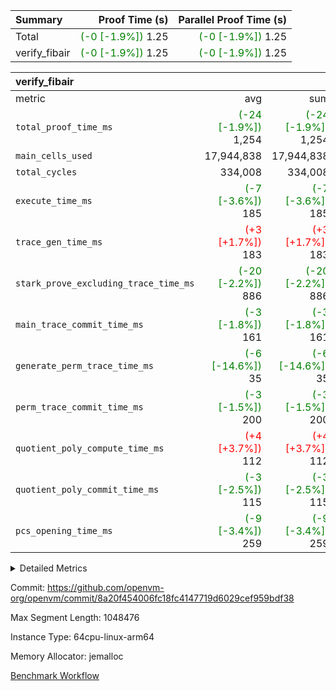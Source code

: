 | Summary | Proof Time (s) | Parallel Proof Time (s) |
|:---|---:|---:|
| Total | <span style='color: green'>(-0 [-1.9%])</span> 1.25 | <span style='color: green'>(-0 [-1.9%])</span> 1.25 |
| verify_fibair | <span style='color: green'>(-0 [-1.9%])</span> 1.25 | <span style='color: green'>(-0 [-1.9%])</span> 1.25 |


| verify_fibair |||||
|:---|---:|---:|---:|---:|
|metric|avg|sum|max|min|
| `total_proof_time_ms ` | <span style='color: green'>(-24 [-1.9%])</span> 1,254 | <span style='color: green'>(-24 [-1.9%])</span> 1,254 | <span style='color: green'>(-24 [-1.9%])</span> 1,254 | <span style='color: green'>(-24 [-1.9%])</span> 1,254 |
| `main_cells_used     ` |  17,944,838 |  17,944,838 |  17,944,838 |  17,944,838 |
| `total_cycles        ` |  334,008 |  334,008 |  334,008 |  334,008 |
| `execute_time_ms     ` | <span style='color: green'>(-7 [-3.6%])</span> 185 | <span style='color: green'>(-7 [-3.6%])</span> 185 | <span style='color: green'>(-7 [-3.6%])</span> 185 | <span style='color: green'>(-7 [-3.6%])</span> 185 |
| `trace_gen_time_ms   ` | <span style='color: red'>(+3 [+1.7%])</span> 183 | <span style='color: red'>(+3 [+1.7%])</span> 183 | <span style='color: red'>(+3 [+1.7%])</span> 183 | <span style='color: red'>(+3 [+1.7%])</span> 183 |
| `stark_prove_excluding_trace_time_ms` | <span style='color: green'>(-20 [-2.2%])</span> 886 | <span style='color: green'>(-20 [-2.2%])</span> 886 | <span style='color: green'>(-20 [-2.2%])</span> 886 | <span style='color: green'>(-20 [-2.2%])</span> 886 |
| `main_trace_commit_time_ms` | <span style='color: green'>(-3 [-1.8%])</span> 161 | <span style='color: green'>(-3 [-1.8%])</span> 161 | <span style='color: green'>(-3 [-1.8%])</span> 161 | <span style='color: green'>(-3 [-1.8%])</span> 161 |
| `generate_perm_trace_time_ms` | <span style='color: green'>(-6 [-14.6%])</span> 35 | <span style='color: green'>(-6 [-14.6%])</span> 35 | <span style='color: green'>(-6 [-14.6%])</span> 35 | <span style='color: green'>(-6 [-14.6%])</span> 35 |
| `perm_trace_commit_time_ms` | <span style='color: green'>(-3 [-1.5%])</span> 200 | <span style='color: green'>(-3 [-1.5%])</span> 200 | <span style='color: green'>(-3 [-1.5%])</span> 200 | <span style='color: green'>(-3 [-1.5%])</span> 200 |
| `quotient_poly_compute_time_ms` | <span style='color: red'>(+4 [+3.7%])</span> 112 | <span style='color: red'>(+4 [+3.7%])</span> 112 | <span style='color: red'>(+4 [+3.7%])</span> 112 | <span style='color: red'>(+4 [+3.7%])</span> 112 |
| `quotient_poly_commit_time_ms` | <span style='color: green'>(-3 [-2.5%])</span> 115 | <span style='color: green'>(-3 [-2.5%])</span> 115 | <span style='color: green'>(-3 [-2.5%])</span> 115 | <span style='color: green'>(-3 [-2.5%])</span> 115 |
| `pcs_opening_time_ms ` | <span style='color: green'>(-9 [-3.4%])</span> 259 | <span style='color: green'>(-9 [-3.4%])</span> 259 | <span style='color: green'>(-9 [-3.4%])</span> 259 | <span style='color: green'>(-9 [-3.4%])</span> 259 |



<details>
<summary>Detailed Metrics</summary>

|  | verify_program_compile_ms | total_cells | stark_prove_excluding_trace_time_ms | quotient_poly_compute_time_ms | quotient_poly_commit_time_ms | perm_trace_commit_time_ms | pcs_opening_time_ms | main_trace_commit_time_ms |
| --- | --- | --- | --- | --- | --- | --- | --- |
|  | 7 | 65,536 | 38 | 2 | 7 | 0 | 21 | 6 | 

| air_name | rows | quotient_deg | main_cols | interactions | constraints | cells |
| --- | --- | --- | --- | --- | --- | --- |
| AccessAdapterAir<2> |  | 2 |  | 5 | 12 |  | 
| AccessAdapterAir<4> |  | 2 |  | 5 | 12 |  | 
| AccessAdapterAir<8> |  | 2 |  | 5 | 12 |  | 
| FibonacciAir | 32,768 | 1 | 2 |  | 5 | 65,536 | 
| FriReducedOpeningAir |  | 2 |  | 39 | 71 |  | 
| JalRangeCheckAir |  | 2 |  | 9 | 14 |  | 
| NativePoseidon2Air<BabyBearParameters>, 1> |  | 2 |  | 136 | 572 |  | 
| PhantomAir |  | 2 |  | 3 | 5 |  | 
| ProgramAir |  | 1 |  | 1 | 4 |  | 
| VariableRangeCheckerAir |  | 1 |  | 1 | 4 |  | 
| VmAirWrapper<AluNativeAdapterAir, FieldArithmeticCoreAir> |  | 2 |  | 15 | 27 |  | 
| VmAirWrapper<BranchNativeAdapterAir, BranchEqualCoreAir<1> |  | 2 |  | 11 | 25 |  | 
| VmAirWrapper<NativeAdapterAir<2, 0>, PublicValuesCoreAir> |  | 2 |  | 11 | 29 |  | 
| VmAirWrapper<NativeLoadStoreAdapterAir<1>, NativeLoadStoreCoreAir<1> |  | 2 |  | 15 | 20 |  | 
| VmAirWrapper<NativeLoadStoreAdapterAir<4>, NativeLoadStoreCoreAir<4> |  | 2 |  | 15 | 20 |  | 
| VmAirWrapper<NativeVectorizedAdapterAir<4>, FieldExtensionCoreAir> |  | 2 |  | 15 | 27 |  | 
| VmConnectorAir |  | 2 |  | 5 | 11 |  | 
| VolatileBoundaryAir |  | 2 |  | 7 | 19 |  | 

| group | trace_gen_time_ms | total_proof_time_ms | total_cycles | total_cells | stark_prove_excluding_trace_time_ms | quotient_poly_compute_time_ms | quotient_poly_commit_time_ms | perm_trace_commit_time_ms | pcs_opening_time_ms | main_trace_commit_time_ms | main_cells_used | generate_perm_trace_time_ms | execute_time_ms |
| --- | --- | --- | --- | --- | --- | --- | --- | --- | --- | --- | --- | --- | --- |
| verify_fibair | 183 | 1,254 | 334,008 | 62,474,410 | 886 | 112 | 115 | 200 | 259 | 161 | 17,944,838 | 35 | 185 | 

| group | air_name | rows | prep_cols | perm_cols | main_cols | cells |
| --- | --- | --- | --- | --- | --- | --- |
| verify_fibair | AccessAdapterAir<2> | 131,072 |  | 16 | 11 | 3,538,944 | 
| verify_fibair | AccessAdapterAir<4> | 65,536 |  | 16 | 13 | 1,900,544 | 
| verify_fibair | AccessAdapterAir<8> | 128 |  | 16 | 17 | 4,224 | 
| verify_fibair | FriReducedOpeningAir | 2,048 |  | 84 | 27 | 227,328 | 
| verify_fibair | JalRangeCheckAir | 32,768 |  | 28 | 12 | 1,310,720 | 
| verify_fibair | NativePoseidon2Air<BabyBearParameters>, 1> | 32,768 |  | 312 | 398 | 23,265,280 | 
| verify_fibair | PhantomAir | 16,384 |  | 12 | 6 | 294,912 | 
| verify_fibair | ProgramAir | 8,192 |  | 8 | 10 | 147,456 | 
| verify_fibair | VariableRangeCheckerAir | 262,144 | 2 | 8 | 1 | 2,359,296 | 
| verify_fibair | VmAirWrapper<AluNativeAdapterAir, FieldArithmeticCoreAir> | 262,144 |  | 36 | 29 | 17,039,360 | 
| verify_fibair | VmAirWrapper<BranchNativeAdapterAir, BranchEqualCoreAir<1> | 32,768 |  | 28 | 23 | 1,671,168 | 
| verify_fibair | VmAirWrapper<NativeLoadStoreAdapterAir<1>, NativeLoadStoreCoreAir<1> | 65,536 |  | 40 | 21 | 3,997,696 | 
| verify_fibair | VmAirWrapper<NativeLoadStoreAdapterAir<4>, NativeLoadStoreCoreAir<4> | 32,768 |  | 40 | 27 | 2,195,456 | 
| verify_fibair | VmAirWrapper<NativeVectorizedAdapterAir<4>, FieldExtensionCoreAir> | 32,768 |  | 36 | 38 | 2,424,832 | 
| verify_fibair | VmConnectorAir | 2 | 1 | 16 | 5 | 42 | 
| verify_fibair | VolatileBoundaryAir | 65,536 |  | 20 | 12 | 2,097,152 | 

| group | trace_height_constraint | weighted_sum | threshold |
| --- | --- | --- | --- |
| verify_fibair | 0 | 1,085,444 | 2,013,265,921 | 
| verify_fibair | 1 | 5,411,200 | 2,013,265,921 | 
| verify_fibair | 2 | 542,722 | 2,013,265,921 | 
| verify_fibair | 3 | 5,476,612 | 2,013,265,921 | 
| verify_fibair | 4 | 65,536 | 2,013,265,921 | 
| verify_fibair | 5 | 12,851,850 | 2,013,265,921 | 

| trace_height_constraint | threshold |
| --- | --- |
| 0 | 2,013,265,921 | 

</details>


Commit: https://github.com/openvm-org/openvm/commit/8a20f454006fc18fc4147719d6029cef959bdf38

Max Segment Length: 1048476

Instance Type: 64cpu-linux-arm64

Memory Allocator: jemalloc

[Benchmark Workflow](https://github.com/openvm-org/openvm/actions/runs/14041169198)
